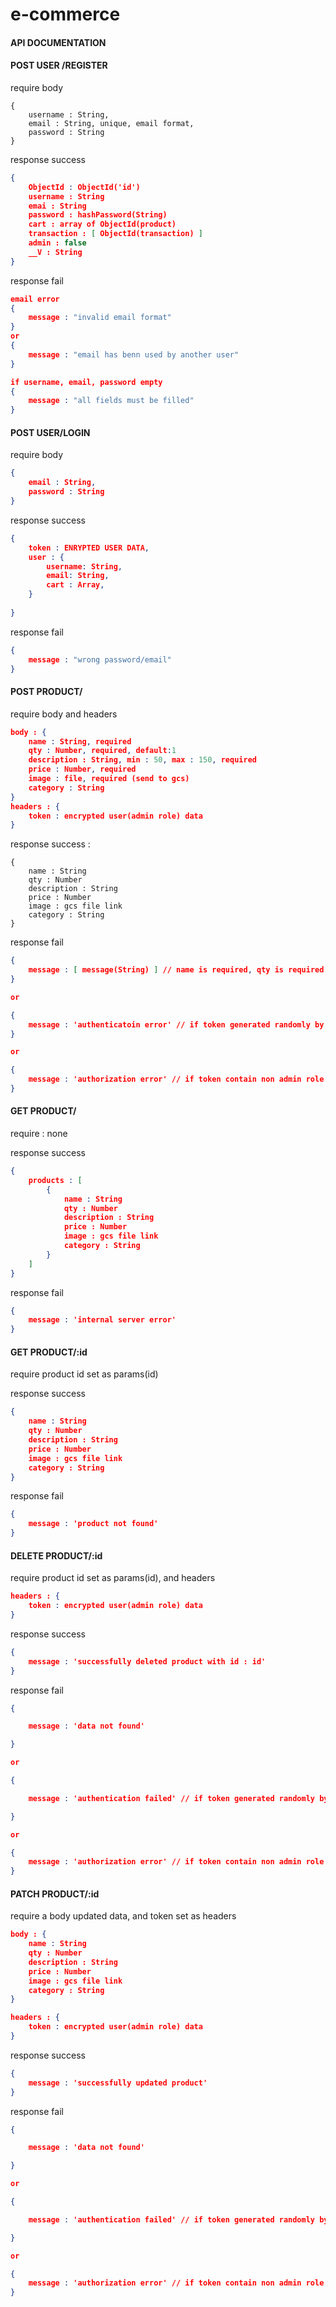 # e-commerce

#### API DOCUMENTATION



#### POST USER /REGISTER

require body  

```
{
	username : String,
	email : String, unique, email format,
	password : String
}
```

response success

```JSON
{
	ObjectId : ObjectId('id')
	username : String
	emai : String
	password : hashPassword(String)
	cart : array of ObjectId(product)
	transaction : [ ObjectId(transaction) ]
	admin : false
	__V : String	
}
```

response fail

```JSON
email error
{
	message : "invalid email format"
}
or
{
	message : "email has benn used by another user"
}

if username, email, password empty
{
	message : "all fields must be filled"
}
```



#### POST USER/LOGIN

require body 

```JSON
{
	email : String,
	password : String
}
```

response success

```JSON
{
    token : ENRYPTED USER DATA,
    user : { 
		username: String,
    	email: String,
    	cart : Array,
	}
    
}
```

response fail

```JSON
{
	message : "wrong password/email"
}
```





#### POST PRODUCT/

require body and headers

```JSON
body : {
    name : String, required
    qty : Number, required, default:1
    description : String, min : 50, max : 150, required
    price : Number, required
    image : file, required (send to gcs)
	category : String
}
headers : {
    token : encrypted user(admin role) data
}
```

response success :

```
{
	name : String
    qty : Number
    description : String
    price : Number
    image : gcs file link
	category : String
}
```

response fail 

```JSON
{
	message : [ message(String) ] // name is required, qty is required, ....	
}

or 

{
    message : 'authenticatoin error' // if token generated randomly by user, or token not set as headers
}

or

{
    message : 'authorization error' // if token contain non admin role
}
```





#### GET PRODUCT/

require : none

response success 

```JSON
{
	products : [
		{
			name : String
    		qty : Number
    		description : String
    		price : Number
    		image : gcs file link
			category : String
		}
	]
}
```

response fail

```JSON
{
	message : 'internal server error'
}
```







#### GET PRODUCT/:id

require product id set as params(id)

response success

```JSON
{
    name : String
    qty : Number
    description : String
    price : Number
    image : gcs file link
    category : String
}
```

response fail

```JSON
{
	message : 'product not found'
}
```





#### DELETE PRODUCT/:id

require product id set as params(id), and headers

```JSON
headers : {
    token : encrypted user(admin role) data
}
```

response success

```JSON
{
    message : 'successfully deleted product with id : id'
}
```

response fail

```JSON
{

	message : 'data not found'

}

or

{

	message : 'authentication failed' // if token generated randomly by user, or token not set as headers

}

or

{
    message : 'authorization error' // if token contain non admin role
}
```





#### PATCH PRODUCT/:id

require a body  updated data, and token set as headers

```JSON
body : {
    name : String
    qty : Number
    description : String
    price : Number
    image : gcs file link
    category : String
}

headers : {
    token : encrypted user(admin role) data
}

```

response success

```JSON
{
    message : 'successfully updated product'
}
```

response fail

```JSON
{

	message : 'data not found'

}

or

{

	message : 'authentication failed' // if token generated randomly by user, or token not set as headers

}

or

{
    message : 'authorization error' // if token contain non admin role
}
```




